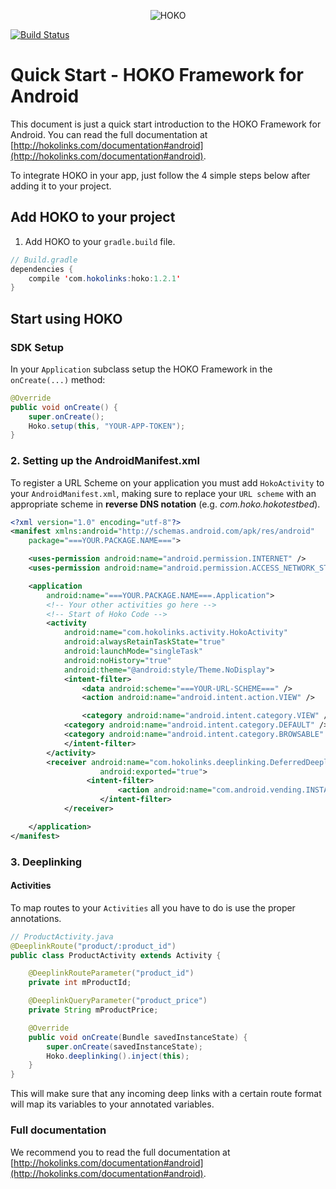 <p align="center" >
<img src="https://s3-eu-west-1.amazonaws.com/hokoassets/hoko_logo.png" alt="HOKO" title="HOKO">
</p>

[![Build Status](https://travis-ci.org/hokolinks/hoko-android.svg?branch=open_source)](https://travis-ci.org/hokolinks/hoko-android)

# Quick Start - HOKO Framework for Android

This document is just a quick start introduction to the HOKO Framework for Android. You can read the
full documentation at [http://hokolinks.com/documentation#android](http://hokolinks.com/documentation#android).

To integrate HOKO in your app, just follow the 4 simple steps below after adding it to your project.

## Add HOKO to your project

1. Add HOKO to your `gradle.build` file.

```java
// Build.gradle
dependencies {
	compile 'com.hokolinks:hoko:1.2.1'
}
```

## Start using HOKO

### SDK Setup

In your `Application` subclass setup the HOKO Framework in the `onCreate(...)` method:

```java
@Override
public void onCreate() {
	super.onCreate();
	Hoko.setup(this, "YOUR-APP-TOKEN");
}
```

### 2. Setting up the AndroidManifest.xml

To register a URL Scheme on your application you must add `HokoActivity` to your
`AndroidManifest.xml`, making sure to replace your `URL scheme` with an appropriate scheme
in **reverse DNS notation** (e.g. *com.hoko.hokotestbed*).


```xml
<?xml version="1.0" encoding="utf-8"?>
<manifest xmlns:android="http://schemas.android.com/apk/res/android"
	package="===YOUR.PACKAGE.NAME===">

	<uses-permission android:name="android.permission.INTERNET" />
	<uses-permission android:name="android.permission.ACCESS_NETWORK_STATE" />

	<application
		android:name="===YOUR.PACKAGE.NAME===.Application">
		<!-- Your other activities go here -->
		<!-- Start of Hoko Code -->
		<activity
			android:name="com.hokolinks.activity.HokoActivity"
			android:alwaysRetainTaskState="true"
			android:launchMode="singleTask"
			android:noHistory="true"
			android:theme="@android:style/Theme.NoDisplay">
			<intent-filter>
				<data android:scheme="===YOUR-URL-SCHEME===" />
				<action android:name="android.intent.action.VIEW" />

				<category android:name="android.intent.category.VIEW" />
			<category android:name="android.intent.category.DEFAULT" />
			<category android:name="android.intent.category.BROWSABLE" />
			</intent-filter>
		</activity>
		<receiver android:name="com.hokolinks.deeplinking.DeferredDeeplinkingBroadcastReceiver"
            		android:exported="true">
        		 <intent-filter>
                		<action android:name="com.android.vending.INSTALL_REFERRER" />
            		</intent-filter>
        	</receiver>

	</application>
</manifest>
```

### 3. Deeplinking

#### Activities

To map routes to your `Activities` all you have to do is use the proper annotations.

```java
// ProductActivity.java
@DeeplinkRoute("product/:product_id")
public class ProductActivity extends Activity {

	@DeeplinkRouteParameter("product_id")
	private int mProductId;

	@DeeplinkQueryParameter("product_price")
	private String mProductPrice;

	@Override
	public void onCreate(Bundle savedInstanceState) {
		super.onCreate(savedInstanceState);
		Hoko.deeplinking().inject(this);
	}
}
```

This will make sure that any incoming deep links with a certain route format will map its variables
to your annotated variables.

### Full documentation

We recommend you to read the full documentation at [http://hokolinks.com/documentation#android](http://hokolinks.com/documentation#android).
